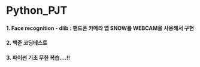 # Python_PJT
#### 1. Face recognition - dlib : 핸드폰 카메라 앱 SNOW를 WEBCAM을 사용해서 구현
#### 2. 백준 코딩테스트 
#### 3. 파이썬 기초 무한 복습....!!
